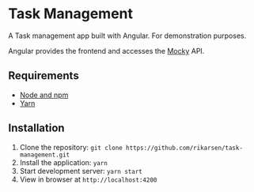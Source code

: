 # Task Management

A Task management app built with Angular. For demonstration purposes.

Angular provides the frontend and accesses the [Mocky](https://www.mocky.io/) API.

## Requirements

- [Node and npm](http://nodejs.org)
- [Yarn](https://yarnpkg.com/)

## Installation

1. Clone the repository: `git clone https://github.com/rikarsen/task-management.git`
2. Install the application: `yarn`
3. Start development server: `yarn start`
4. View in browser at `http://localhost:4200`
